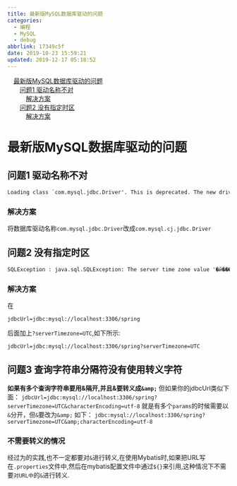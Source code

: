 ```yaml
---
title: 最新版MySQL数据库驱动的问题
categories:
  - 编程
  - MySQL
  - debug
abbrlink: 17349c5f
date: 2019-10-23 15:59:21
updated: 2019-12-17 05:18:52
---
```

<div id='my_toc'><a href="/blog/17349c5f/#最新版MySQL数据库驱动的问题" class="header_1">最新版MySQL数据库驱动的问题</a>&nbsp;<br><a href="/blog/17349c5f/#问题1-驱动名称不对" class="header_2">问题1 驱动名称不对</a>&nbsp;<br><a href="/blog/17349c5f/#解决方案" class="header_3">解决方案</a>&nbsp;<br><a href="/blog/17349c5f/#问题2-没有指定时区" class="header_2">问题2 没有指定时区</a>&nbsp;<br><a href="/blog/17349c5f/#解决方案" class="header_3">解决方案</a>&nbsp;<br></div>
<style>.header_1{margin-left: 1em;}.header_2{margin-left: 2em;}.header_3{margin-left: 3em;}.header_4{margin-left: 4em;}.header_5{margin-left: 5em;}.header_6{margin-left: 6em;}</style>
<!--more-->
<script>if (navigator.platform.search('arm')==-1){document.getElementById('my_toc').style.display = 'none';}var e,p = document.getElementsByTagName('p');while (p.length>0) {e = p[0];e.parentElement.removeChild(e);}</script>

<!--end-->
# 最新版MySQL数据库驱动的问题
## 问题1 驱动名称不对
```cmd
Loading class `com.mysql.jdbc.Driver'. This is deprecated. The new driver class is `com.mysql.cj.jdbc.Driver'. The driver is automatically registered via the SPI and manual loading of the driver class is generally unnecessary.
```
### 解决方案
将数据库驱动名称`com.mysql.jdbc.Driver`改成`com.mysql.cj.jdbc.Driver`

## 问题2 没有指定时区
```cmd
SQLException : java.sql.SQLException: The server time zone value '�й���׼ʱ��' is unrecognized or represents more than one time zone. You must configure either the server or JDBC driver (via the serverTimezone configuration property) to use a more specifc time zone value if you want to utilize time zone support.
```
### 解决方案
在
```
jdbcUrl=jdbc:mysql://localhost:3306/spring
```
后面加上`?serverTimezone=UTC`,如下所示:
```
jdbcUrl=jdbc:mysql://localhost:3306/spring?serverTimezone=UTC
```
## 问题3 查询字符串分隔符没有使用转义字符
**如果有多个查询字符串要用&隔开,并且&要转义成`&amp;`**
但如果你的jdbcUrl类似下面：
`jdbcUrl=jdbc:mysql://localhost:3306/spring?serverTimezone=UTC&characterEncoding=utf-8`
就是有多个`params`的时候需要以`&`分开，但`&`要改为`&amp;`  如下：
`jdbc:mysql://localhost:3306/spring?serverTimezone=UTC&amp;characterEncoding=utf-8`
### 不需要转义的情况
经过为的实践,也不一定都要对`&`进行转义,在使用Mybatis时,如果把URL写在`.properties`文件中,然后在mybatis配置文件中通过`${}`来引用,这种情况下不需要`对URL中`的`&`进行转义.
